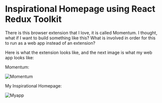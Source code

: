 # Inspirational Homepage using React Redux Toolkit

There is this browser extension that I love, it is called Momentum. I thought, what if I want to build something like this? What is involved in order for this to run as a web app instead of an extension?

Here is what the extension looks like, and the next image is what my web app looks like:

Momentum:

![Momentum](https://github.com/jogit82/inspirational-homepage-react-reduxtoolkit/blob/main/Screenshot%202023-05-23%20at%2011.38.34%20PM.png?raw=true)

My Inspirational Homepage:

![Myapp](https://github.com/jogit82/inspirational-homepage-react-reduxtoolkit/blob/main/Daily-planner-demo.gif?raw=true)
